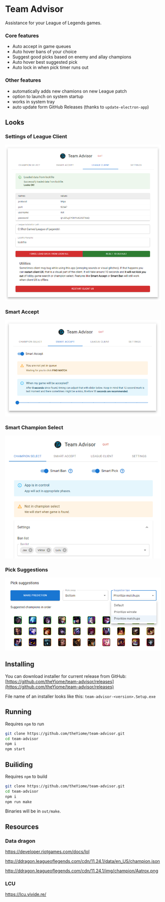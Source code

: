 # Team Advisor
Assistance for your League of Legends games.

### Core features
- Auto accept in game queues
- Auto hover bans of your choice
- Suggest good picks based on enemy and allay champions
- Auto hover best suggested pick
- Auto lock in when pick timer runs out

### Other features
- automatically adds new chamions on new League patch
- option to launch on system startup
- works in system tray
- auto update form GitHub Releases (thanks to `update-electron-app`)

## Looks
### Settings of League Client
![Settings of League Client](/docs/ta_league_client.png)
### Smart Accept
![Smart Accept](/docs/ta_smart_accept.png)
### Smart Champion Select
![Ban list](/docs/ta_championselect_chamionlist.png)
### Pick Suggestions
![Pick Suggestions](/docs/ta_picksuggestions.png)

## Installing
You can download installer for current release from GitHub:<br/>
[https://github.com/theYiome/team-advisor/releases](https://github.com/theYiome/team-advisor/releases)

File name of an installer looks like this: `team-advisor-<version>.Setup.exe`

## Running
Requires `npm` to run
```bash
git clone https://github.com/theYiome/team-advisor.git
cd team-advisor
npm i
npm start
```

## Builiding
Requires `npm` to build
```bash
git clone https://github.com/theYiome/team-advisor.git
cd team-advisor
npm i
npm run make
```
Binaries will be in `out/make`.

## Resources
### Data dragon
https://developer.riotgames.com/docs/lol

http://ddragon.leagueoflegends.com/cdn/11.24.1/data/en_US/champion.json

http://ddragon.leagueoflegends.com/cdn/11.24.1/img/champion/Aatrox.png

### LCU
https://lcu.vivide.re/